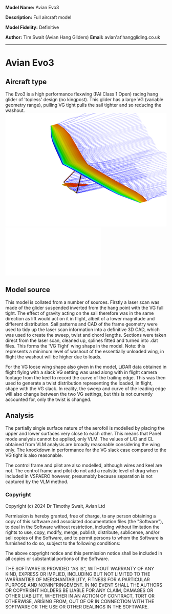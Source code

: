 **Model Name:** Avian Evo3

**Description:** Full aircraft model

**Model Fidelity:** Definitive

**Author:** Tim Swait (Avian Hang Gliders)
**Email:** avian'at'hanggliding.co.uk

---
# Avian Evo3
## Aircraft type
The Evo3 is a high performance flexwing (FAI Class 1 Open) racing hang glider of 'topless' design (no kingpost). This glider has a large VG (variable geometry range), pulling VG tight pulls the sail tighter and so reducing the washout.
![Evo piture](Avian_Evo3.png)
![3D Evo](Avian_Evo3.stl)

## Model source
This model is collated from a number of sources. Firstly a laser scan was made of the glider suspended inverted from the hang point with the VG full tight. The effect of gravity acting on the sail therefore was in the same direction as lift would act on it in flight, albeit of a lower magnitude and different distribution. Sail patterns and CAD of the frame geometry were used to tidy up the laser scan information into a definitive 3D CAD, which was used to create the sweep, twist and chord lengths. Sections were taken direct from the laser scan, cleaned up, splines fitted and turned into .dat files. This forms the 'VG Tight' wing shape in the model. Note: this represents a minimum level of washout of the essentially unloaded wing, in flight the washout will be higher due to loads.

For the VG loose wing shape also given in the model, LiDAR data obtained in flight flying with a slack VG setting was used along with in flight camera footage from the keel to record the curve of the trailing edge. This was then used to generate a twist distribution representing the loaded, in flight, shape with the VG slack. In reality, the sweep and curve of the leading edge will also change between the two VG settings, but this is not currently accounted for, only the twist is changed.

## Analysis
The partially single surface nature of the aerofoil is modelled by placing the upper and lower surfaces very close to each other. This means that Panel mode analysis cannot be applied, only VLM. The values of L/D and CL obtained from VLM analysis are broadly reasonable considering the wing only. The knockdown in performance for the VG slack case compared to the VG tight is also reasonable.

The control frame and pilot are also modelled, although wires and keel are not. The control frame and pilot do not add a realistic level of drag when included in VSPAERO however, presumably because separation is not captured by the VLM method.

### Copyright
Copyright (c) 2024 Dr Timothy Swait, Avian Ltd

Permission is hereby granted, free of charge, to any person obtaining a copy
of this software and associated documentation files (the "Software"), to deal
in the Software without restriction, including without limitation the rights
to use, copy, modify, merge, publish, distribute, sublicense, and/or sell
copies of the Software, and to permit persons to whom the Software is
furnished to do so, subject to the following conditions:

The above copyright notice and this permission notice shall be included in all
copies or substantial portions of the Software.

THE SOFTWARE IS PROVIDED "AS IS", WITHOUT WARRANTY OF ANY KIND, EXPRESS OR
IMPLIED, INCLUDING BUT NOT LIMITED TO THE WARRANTIES OF MERCHANTABILITY,
FITNESS FOR A PARTICULAR PURPOSE AND NONINFRINGEMENT. IN NO EVENT SHALL THE
AUTHORS OR COPYRIGHT HOLDERS BE LIABLE FOR ANY CLAIM, DAMAGES OR OTHER
LIABILITY, WHETHER IN AN ACTION OF CONTRACT, TORT OR OTHERWISE, ARISING FROM,
OUT OF OR IN CONNECTION WITH THE SOFTWARE OR THE USE OR OTHER DEALINGS IN THE
SOFTWARE.
